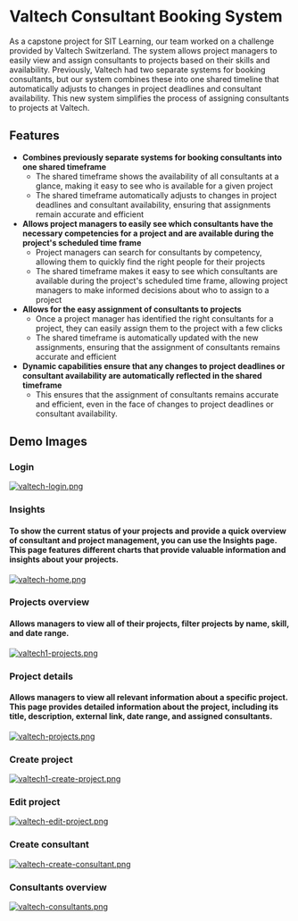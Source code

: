 
# Valtech Consultant Booking System
As a capstone project for SIT Learning, our team worked on a challenge provided by Valtech Switzerland.  The system allows project managers to easily view and assign consultants to projects
based on their skills and availability. Previously, Valtech had two separate systems for booking consultants, but our system combines these into one shared timeline that automatically adjusts to changes
in project deadlines and consultant availability. This new system simplifies the process of assigning consultants to projects at Valtech.

## Features
* **Combines previously separate systems for booking consultants into one shared timeframe**
  * The shared timeframe shows the availability of all consultants at a glance, making it easy to see who is available for a given project
  * The shared timeframe automatically adjusts to changes in project deadlines and consultant availability, ensuring that assignments remain accurate and efficient
* **Allows project managers to easily see which consultants have the necessary competencies for a project and are available during the project's scheduled time frame**
  * Project managers can search for consultants by competency, allowing them to quickly find the right people for their projects
  * The shared timeframe makes it easy to see which consultants are available during the project's scheduled time frame, allowing project managers to make informed decisions about who to assign to a project
* **Allows for the easy assignment of consultants to projects**
  * Once a project manager has identified the right consultants for a project, they can easily assign them to the project with a few clicks
  * The shared timeframe is automatically updated with the new assignments, ensuring that the assignment of consultants remains accurate and efficient
* **Dynamic capabilities ensure that any changes to project deadlines or consultant availability are automatically reflected in the shared timeframe**
  * This ensures that the assignment of consultants remains accurate and efficient, even in the face of changes to project deadlines or consultant availability. 

## Demo Images
### Login
[![valtech-login.png](https://i.postimg.cc/522HLpwS/valtech-login.png)](https://postimg.cc/fJ1ThcqV)
### Insights
#### To show the current status of your projects and provide a quick overview of consultant and project management, you can use the Insights page. This page features different charts that provide valuable information and insights about your projects. 
[![valtech-home.png](https://i.postimg.cc/X7h4J87P/valtech-home.png)](https://postimg.cc/XpwT195K)
### Projects overview
#### Allows managers to view all of their projects, filter projects by name, skill, and date range. 
[![valtech1-projects.png](https://i.postimg.cc/V6qs3bqN/valtech1-projects.png)](https://postimg.cc/zbf1hvPm)
###  Project details
#### Allows managers to view all relevant information about a specific project. This page provides detailed information about the project, including its title, description, external link, date range, and assigned consultants.
[![valtech-projects.png](https://i.postimg.cc/90rs56TQ/valtech-projects.png)](https://postimg.cc/n9f3qw0y)
### Create project
[![valtech1-create-project.png](https://i.postimg.cc/SsMYjsW0/valtech1-create-project.png)](https://postimg.cc/r0qwPqng)
###  Edit project
[![valtech-edit-project.png](https://i.postimg.cc/bvr5tXCH/valtech-edit-project.png)](https://postimg.cc/SX0dBPpJ)
### Create consultant
[![valtech-create-consultant.png](https://i.postimg.cc/767m3qg7/valtech-create-consultant.png)](https://postimg.cc/zbzC5Z2X)
### Consultants overview
[![valtech-consultants.png](https://i.postimg.cc/TYTCbMhL/valtech-consultants.png)](https://postimg.cc/bdFxX5xp)
